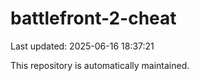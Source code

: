 # battlefront-2-cheat

Last updated: 2025-06-16 18:37:21

This repository is automatically maintained.
